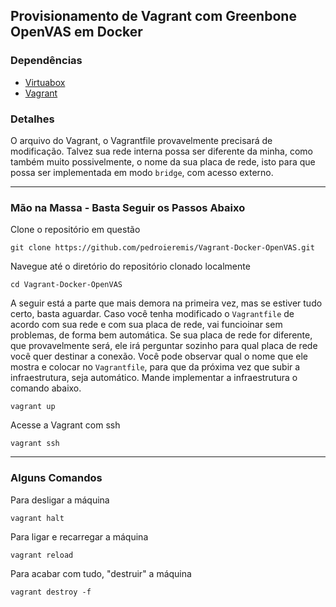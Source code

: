 ## Provisionamento de Vagrant com Greenbone OpenVAS em Docker

### Dependências

- [Virtuabox](https://www.virtualbox.org/)
- [Vagrant](https://www.vagrantup.com/)

### Detalhes

O arquivo do Vagrant, o Vagrantfile provavelmente precisará de modificação. Talvez sua rede interna possa ser diferente da minha, como também muito possivelmente, o nome da sua placa de rede, isto para que possa ser implementada em modo ```bridge```, com acesso externo.

---

### Mão na Massa - Basta Seguir os Passos Abaixo

Clone o repositório em questão
```shell
git clone https://github.com/pedroieremis/Vagrant-Docker-OpenVAS.git
```

Navegue até o diretório do repositório clonado localmente

```shell
cd Vagrant-Docker-OpenVAS
```

A seguir está a parte que mais demora na primeira vez, mas se estiver tudo certo, basta aguardar. Caso você tenha modificado o ```Vagrantfile``` de acordo com sua rede e com sua placa de rede, vai funcioinar sem problemas, de forma bem automática. Se sua placa de rede for diferente, que provavelmente será, ele irá perguntar sozinho para qual placa de rede você quer destinar a conexão. Você pode observar qual o nome que ele mostra e colocar no ```Vagrantfile```, para que da próxima vez que subir a infraestrutura, seja automático. Mande implementar a infraestrutura o comando abaixo.

```shell
vagrant up
```

Acesse a Vagrant com ssh

```shell
vagrant ssh
```

---

### Alguns Comandos

Para desligar a máquina

```shell
vagrant halt
```

Para ligar e recarregar a máquina

```shell
vagrant reload
```

Para acabar com tudo, "destruir" a máquina

```shell
vagrant destroy -f
```
